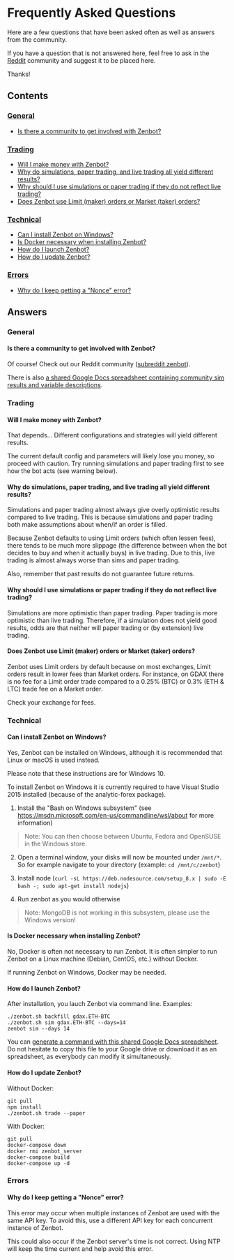 # Frequently Asked Questions

Here are a few questions that have been asked often as well as answers from the community.

If you have a question that is not answered here, feel free to ask in the [Reddit](#is-there-a-community-to-get-involved-with-zenbot-) community and suggest it to be placed here.

Thanks!



## Contents

### [General](#general-)
* [Is there a community to get involved with Zenbot?](#is-there-a-community-to-get-involved-with-zenbot-)

### [Trading](#trading-)
* [Will I make money with Zenbot?](#will-i-make-money-with-zenbot-)
* [Why do simulations, paper trading, and live trading all yield different results?](#why-do-simulations-paper-trading-and-live-trading-all-yield-different-results-)
* [Why should I use simulations or paper trading if they do not reflect live trading?](#why-should-i-use-simulations-or-paper-trading-if-they-do-not-reflect-live-trading-)
* [Does Zenbot use Limit (maker) orders or Market (taker) orders?](#does-zenbot-use-limit-maker-orders-or-market-taker-orders-)

### [Technical](#technical-)
* [Can I install Zenbot on Windows?](#can-i-install-zenbot-on-windows-)
* [Is Docker necessary when installing Zenbot?](#is-docker-necessary-when-installing-zenbot-)
* [How do I launch Zenbot?](#how-do-i-launch-zenbot-)
* [How do I update Zenbot?](#how-do-i-update-zenbot-)

### [Errors](#errors-)
* [Why do I keep getting a "Nonce" error?](#why-do-i-keep-getting-a-nonce-error-)



## Answers

### General

#### Is there a community to get involved with Zenbot?

Of course! Check out our Reddit community ([subreddit zenbot](https://reddit.com/r/zenbot)).

There is also [a shared Google Docs spreadsheet containing community sim results and variable descriptions](https://docs.google.com/spreadsheets/d/1WjFKRUY4KpkdIJiA3RVvKqiyNkMe9xtgLSfYESFXk1g/edit#gid=70204991).



### Trading

#### Will I make money with Zenbot?

That depends… Different configurations and strategies will yield different results.

The current default config and parameters will likely lose you money, so proceed with caution. Try running simulations and paper trading first to see how the bot acts (see warning below).



#### Why do simulations, paper trading, and live trading all yield different results?

Simulations and paper trading almost always give overly optimistic results compared to live trading. This is because simulations and paper trading both make assumptions about when/if an order is filled.

Because Zenbot defaults to using Limit orders (which often lessen fees), there tends to be much more slippage (the difference between when the bot decides to buy and when it actually buys) in live trading. Due to this, live trading is almost always worse than sims and paper trading.

Also, remember that past results do not guarantee future returns.



#### Why should I use simulations or paper trading if they do not reflect live trading?

Simulations are more optimistic than paper trading.
Paper trading is more optimistic than live trading.
Therefore, if a simulation does not yield good results, odds are that neither will paper trading or (by extension) live trading.



#### Does Zenbot use Limit (maker) orders or Market (taker) orders?

Zenbot uses Limit orders by default because on most exchanges, Limit orders result in lower fees than Market orders. For instance, on GDAX there is no fee for a Limit order trade compared to a 0.25% (BTC) or 0.3% (ETH & LTC) trade fee on a Market order.

Check your exchange for fees.



### Technical

#### Can I install Zenbot on Windows?

Yes, Zenbot can be installed on Windows, although it is recommended that Linux or macOS is used instead.

Please note that these instructions are for Windows 10.

To install Zenbot on Windows it is currently required to have Visual Studio 2015 installed (because of the analytic-forex package).

1. Install the "Bash on Windows subsystem" (see https://msdn.microsoft.com/en-us/commandline/wsl/about for more information)

> Note: You can then choose between Ubuntu, Fedora and OpenSUSE in the Windows store. 

2. Open a terminal window, your disks will now be mounted under `/mnt/*`. So for example navigate to your directory (example: `cd /mnt/c/zenbot`)

3. Install node (`curl -sL https://deb.nodesource.com/setup_8.x | sudo -E bash -; sudo apt-get install nodejs`)

4. Run zenbot as you would otherwise

> Note: MongoDB is not working in this subsystem, please use the Windows version!



#### Is Docker necessary when installing Zenbot?

No, Docker is often not necessary to run Zenbot. It is often simpler to run Zenbot on a Linux machine (Debian, CentOS, etc.) without Docker.

If running Zenbot on Windows, Docker may be needed.



#### How do I launch Zenbot?

After installation, you lauch Zenbot via command line.
Examples:
```
./zenbot.sh backfill gdax.ETH-BTC
./zenbot.sh sim gdax.ETH-BTC --days=14
zenbot sim --days 14 
```
You can [generate a command with this shared Google Docs spreadsheet](https://docs.google.com/spreadsheets/d/1HECEHW-I9Evve_FQV3LT_IWGV6FU34tHif9TEouKtfg/edit?usp=sharing).
Do not hesitate to copy this file to your Google drive or download it as an spreadsheet, as everybody can modify it simultaneously.



#### How do I update Zenbot?

Without Docker:
```
git pull
npm install
./zenbot.sh trade --paper
```

With Docker:
```
git pull
docker-compose down
docker rmi zenbot_server
docker-compose build
docker-compose up -d
```



### Errors

#### Why do I keep getting a "Nonce" error?

This error may occur when multiple instances of Zenbot are used with the same API key. To avoid this, use a different API key for each concurrent instance of Zenbot.

This could also occur if the Zenbot server's time is not correct. Using NTP will keep the time current and help avoid this error.
